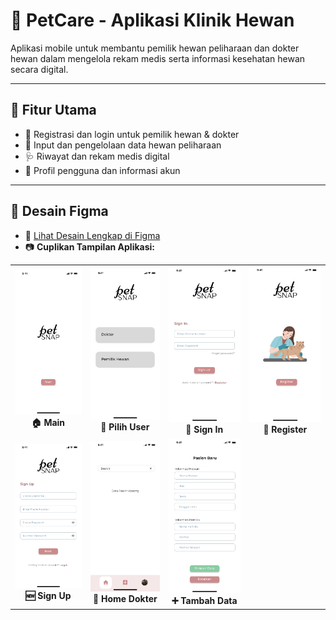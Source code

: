 # 🐾 PetCare - Aplikasi Klinik Hewan

Aplikasi mobile untuk membantu pemilik hewan peliharaan dan dokter hewan dalam mengelola rekam medis serta informasi kesehatan hewan secara digital.

---

## 🎯 Fitur Utama

- 📌 Registrasi dan login untuk pemilik hewan & dokter
- 🐶 Input dan pengelolaan data hewan peliharaan
- 🩺 Riwayat dan rekam medis digital
- 👤 Profil pengguna dan informasi akun

---

## 🎨 Desain Figma

- 🔗 [Lihat Desain Lengkap di Figma](https://www.figma.com/design/TLOn5rddd4oxIXPSQNtmLI/Untitled?node-id=0-1&t=25pzWxu9qdWqRo4s-1)
- 📷 **Cuplikan Tampilan Aplikasi:**

<table>
  <tr>
    <td align="center">
      <img src="desain/Main.png" width="150"/><br><strong>🏠 Main</strong>
    </td>
    <td align="center">
      <img src="desain/Pilih%20User.png" width="150"/><br><strong>👥 Pilih User</strong>
    </td>
    <td align="center">
      <img src="desain/Sign%20in.png" width="150"/><br><strong>🔐 Sign In</strong>
    </td>
    <td align="center">
      <img src="desain/Register.png" width="150"/><br><strong>📝 Register</strong>
    </td>
  </tr>
  <tr>
    <td align="center">
      <img src="desain/Sign%20up.png" width="150"/><br><strong>🆕 Sign Up</strong>
    </td>
    <td align="center">
      <img src="desain/Home%20Dokter.png" width="150"/><br><strong>🏥 Home Dokter</strong>
    </td>
    <td align="center">
      <img src="desain/tambah%20data.png" width="150"/><br><strong>➕ Tambah Data</strong>
    </td>
    <td align="center">
      <!-- Kosongkan atau tambah gambar ke-8 -->
      <br>
    </td>
  </tr>
</table>
